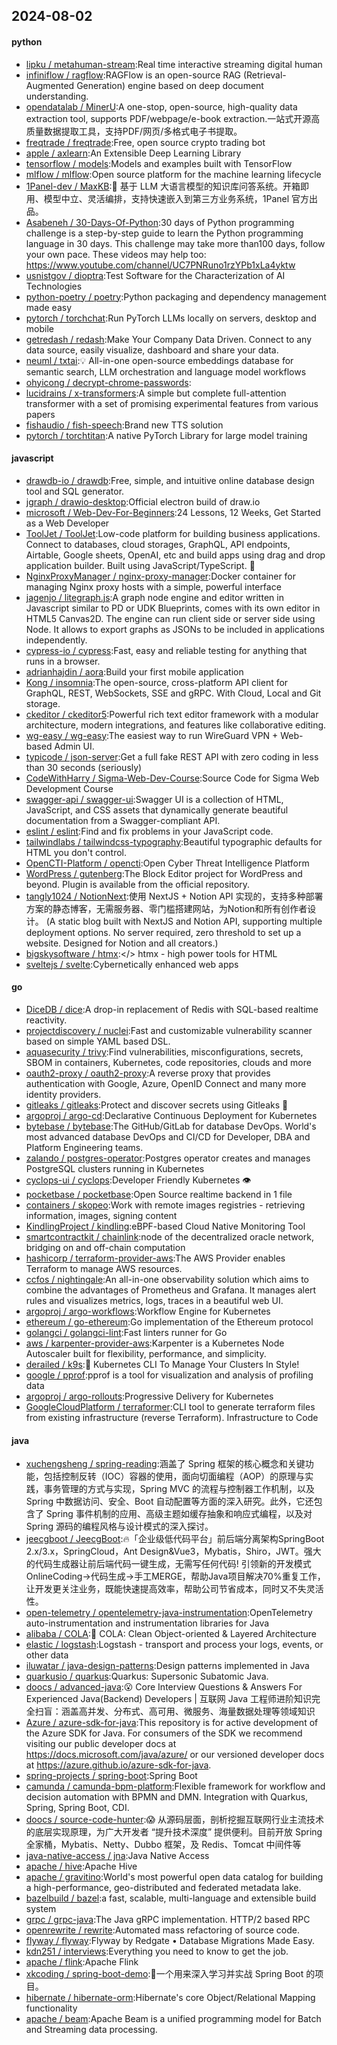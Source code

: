 ## 2024-08-02

#### python
* [lipku / metahuman-stream](https://github.com/lipku/metahuman-stream):Real time interactive streaming digital human
* [infiniflow / ragflow](https://github.com/infiniflow/ragflow):RAGFlow is an open-source RAG (Retrieval-Augmented Generation) engine based on deep document understanding.
* [opendatalab / MinerU](https://github.com/opendatalab/MinerU):A one-stop, open-source, high-quality data extraction tool, supports PDF/webpage/e-book extraction.一站式开源高质量数据提取工具，支持PDF/网页/多格式电子书提取。
* [freqtrade / freqtrade](https://github.com/freqtrade/freqtrade):Free, open source crypto trading bot
* [apple / axlearn](https://github.com/apple/axlearn):An Extensible Deep Learning Library
* [tensorflow / models](https://github.com/tensorflow/models):Models and examples built with TensorFlow
* [mlflow / mlflow](https://github.com/mlflow/mlflow):Open source platform for the machine learning lifecycle
* [1Panel-dev / MaxKB](https://github.com/1Panel-dev/MaxKB):🚀 基于 LLM 大语言模型的知识库问答系统。开箱即用、模型中立、灵活编排，支持快速嵌入到第三方业务系统，1Panel 官方出品。
* [Asabeneh / 30-Days-Of-Python](https://github.com/Asabeneh/30-Days-Of-Python):30 days of Python programming challenge is a step-by-step guide to learn the Python programming language in 30 days. This challenge may take more than100 days, follow your own pace. These videos may help too: https://www.youtube.com/channel/UC7PNRuno1rzYPb1xLa4yktw
* [usnistgov / dioptra](https://github.com/usnistgov/dioptra):Test Software for the Characterization of AI Technologies
* [python-poetry / poetry](https://github.com/python-poetry/poetry):Python packaging and dependency management made easy
* [pytorch / torchchat](https://github.com/pytorch/torchchat):Run PyTorch LLMs locally on servers, desktop and mobile
* [getredash / redash](https://github.com/getredash/redash):Make Your Company Data Driven. Connect to any data source, easily visualize, dashboard and share your data.
* [neuml / txtai](https://github.com/neuml/txtai):💡 All-in-one open-source embeddings database for semantic search, LLM orchestration and language model workflows
* [ohyicong / decrypt-chrome-passwords](https://github.com/ohyicong/decrypt-chrome-passwords):
* [lucidrains / x-transformers](https://github.com/lucidrains/x-transformers):A simple but complete full-attention transformer with a set of promising experimental features from various papers
* [fishaudio / fish-speech](https://github.com/fishaudio/fish-speech):Brand new TTS solution
* [pytorch / torchtitan](https://github.com/pytorch/torchtitan):A native PyTorch Library for large model training

#### javascript
* [drawdb-io / drawdb](https://github.com/drawdb-io/drawdb):Free, simple, and intuitive online database design tool and SQL generator.
* [jgraph / drawio-desktop](https://github.com/jgraph/drawio-desktop):Official electron build of draw.io
* [microsoft / Web-Dev-For-Beginners](https://github.com/microsoft/Web-Dev-For-Beginners):24 Lessons, 12 Weeks, Get Started as a Web Developer
* [ToolJet / ToolJet](https://github.com/ToolJet/ToolJet):Low-code platform for building business applications. Connect to databases, cloud storages, GraphQL, API endpoints, Airtable, Google sheets, OpenAI, etc and build apps using drag and drop application builder. Built using JavaScript/TypeScript. 🚀
* [NginxProxyManager / nginx-proxy-manager](https://github.com/NginxProxyManager/nginx-proxy-manager):Docker container for managing Nginx proxy hosts with a simple, powerful interface
* [jagenjo / litegraph.js](https://github.com/jagenjo/litegraph.js):A graph node engine and editor written in Javascript similar to PD or UDK Blueprints, comes with its own editor in HTML5 Canvas2D. The engine can run client side or server side using Node. It allows to export graphs as JSONs to be included in applications independently.
* [cypress-io / cypress](https://github.com/cypress-io/cypress):Fast, easy and reliable testing for anything that runs in a browser.
* [adrianhajdin / aora](https://github.com/adrianhajdin/aora):Build your first mobile application
* [Kong / insomnia](https://github.com/Kong/insomnia):The open-source, cross-platform API client for GraphQL, REST, WebSockets, SSE and gRPC. With Cloud, Local and Git storage.
* [ckeditor / ckeditor5](https://github.com/ckeditor/ckeditor5):Powerful rich text editor framework with a modular architecture, modern integrations, and features like collaborative editing.
* [wg-easy / wg-easy](https://github.com/wg-easy/wg-easy):The easiest way to run WireGuard VPN + Web-based Admin UI.
* [typicode / json-server](https://github.com/typicode/json-server):Get a full fake REST API with zero coding in less than 30 seconds (seriously)
* [CodeWithHarry / Sigma-Web-Dev-Course](https://github.com/CodeWithHarry/Sigma-Web-Dev-Course):Source Code for Sigma Web Development Course
* [swagger-api / swagger-ui](https://github.com/swagger-api/swagger-ui):Swagger UI is a collection of HTML, JavaScript, and CSS assets that dynamically generate beautiful documentation from a Swagger-compliant API.
* [eslint / eslint](https://github.com/eslint/eslint):Find and fix problems in your JavaScript code.
* [tailwindlabs / tailwindcss-typography](https://github.com/tailwindlabs/tailwindcss-typography):Beautiful typographic defaults for HTML you don't control.
* [OpenCTI-Platform / opencti](https://github.com/OpenCTI-Platform/opencti):Open Cyber Threat Intelligence Platform
* [WordPress / gutenberg](https://github.com/WordPress/gutenberg):The Block Editor project for WordPress and beyond. Plugin is available from the official repository.
* [tangly1024 / NotionNext](https://github.com/tangly1024/NotionNext):使用 NextJS + Notion API 实现的，支持多种部署方案的静态博客，无需服务器、零门槛搭建网站，为Notion和所有创作者设计。 (A static blog built with NextJS and Notion API, supporting multiple deployment options. No server required, zero threshold to set up a website. Designed for Notion and all creators.)
* [bigskysoftware / htmx](https://github.com/bigskysoftware/htmx):</> htmx - high power tools for HTML
* [sveltejs / svelte](https://github.com/sveltejs/svelte):Cybernetically enhanced web apps

#### go
* [DiceDB / dice](https://github.com/DiceDB/dice):A drop-in replacement of Redis with SQL-based realtime reactivity.
* [projectdiscovery / nuclei](https://github.com/projectdiscovery/nuclei):Fast and customizable vulnerability scanner based on simple YAML based DSL.
* [aquasecurity / trivy](https://github.com/aquasecurity/trivy):Find vulnerabilities, misconfigurations, secrets, SBOM in containers, Kubernetes, code repositories, clouds and more
* [oauth2-proxy / oauth2-proxy](https://github.com/oauth2-proxy/oauth2-proxy):A reverse proxy that provides authentication with Google, Azure, OpenID Connect and many more identity providers.
* [gitleaks / gitleaks](https://github.com/gitleaks/gitleaks):Protect and discover secrets using Gitleaks 🔑
* [argoproj / argo-cd](https://github.com/argoproj/argo-cd):Declarative Continuous Deployment for Kubernetes
* [bytebase / bytebase](https://github.com/bytebase/bytebase):The GitHub/GitLab for database DevOps. World's most advanced database DevOps and CI/CD for Developer, DBA and Platform Engineering teams.
* [zalando / postgres-operator](https://github.com/zalando/postgres-operator):Postgres operator creates and manages PostgreSQL clusters running in Kubernetes
* [cyclops-ui / cyclops](https://github.com/cyclops-ui/cyclops):Developer Friendly Kubernetes 👁️
* [pocketbase / pocketbase](https://github.com/pocketbase/pocketbase):Open Source realtime backend in 1 file
* [containers / skopeo](https://github.com/containers/skopeo):Work with remote images registries - retrieving information, images, signing content
* [KindlingProject / kindling](https://github.com/KindlingProject/kindling):eBPF-based Cloud Native Monitoring Tool
* [smartcontractkit / chainlink](https://github.com/smartcontractkit/chainlink):node of the decentralized oracle network, bridging on and off-chain computation
* [hashicorp / terraform-provider-aws](https://github.com/hashicorp/terraform-provider-aws):The AWS Provider enables Terraform to manage AWS resources.
* [ccfos / nightingale](https://github.com/ccfos/nightingale):An all-in-one observability solution which aims to combine the advantages of Prometheus and Grafana. It manages alert rules and visualizes metrics, logs, traces in a beautiful web UI.
* [argoproj / argo-workflows](https://github.com/argoproj/argo-workflows):Workflow Engine for Kubernetes
* [ethereum / go-ethereum](https://github.com/ethereum/go-ethereum):Go implementation of the Ethereum protocol
* [golangci / golangci-lint](https://github.com/golangci/golangci-lint):Fast linters runner for Go
* [aws / karpenter-provider-aws](https://github.com/aws/karpenter-provider-aws):Karpenter is a Kubernetes Node Autoscaler built for flexibility, performance, and simplicity.
* [derailed / k9s](https://github.com/derailed/k9s):🐶 Kubernetes CLI To Manage Your Clusters In Style!
* [google / pprof](https://github.com/google/pprof):pprof is a tool for visualization and analysis of profiling data
* [argoproj / argo-rollouts](https://github.com/argoproj/argo-rollouts):Progressive Delivery for Kubernetes
* [GoogleCloudPlatform / terraformer](https://github.com/GoogleCloudPlatform/terraformer):CLI tool to generate terraform files from existing infrastructure (reverse Terraform). Infrastructure to Code

#### java
* [xuchengsheng / spring-reading](https://github.com/xuchengsheng/spring-reading):涵盖了 Spring 框架的核心概念和关键功能，包括控制反转（IOC）容器的使用，面向切面编程（AOP）的原理与实践，事务管理的方式与实现，Spring MVC 的流程与控制器工作机制，以及 Spring 中数据访问、安全、Boot 自动配置等方面的深入研究。此外，它还包含了 Spring 事件机制的应用、高级主题如缓存抽象和响应式编程，以及对 Spring 源码的编程风格与设计模式的深入探讨。
* [jeecgboot / JeecgBoot](https://github.com/jeecgboot/JeecgBoot):🔥「企业级低代码平台」前后端分离架构SpringBoot 2.x/3.x，SpringCloud，Ant Design&Vue3，Mybatis，Shiro，JWT。强大的代码生成器让前后端代码一键生成，无需写任何代码! 引领新的开发模式OnlineCoding->代码生成->手工MERGE，帮助Java项目解决70%重复工作，让开发更关注业务，既能快速提高效率，帮助公司节省成本，同时又不失灵活性。
* [open-telemetry / opentelemetry-java-instrumentation](https://github.com/open-telemetry/opentelemetry-java-instrumentation):OpenTelemetry auto-instrumentation and instrumentation libraries for Java
* [alibaba / COLA](https://github.com/alibaba/COLA):🥤 COLA: Clean Object-oriented & Layered Architecture
* [elastic / logstash](https://github.com/elastic/logstash):Logstash - transport and process your logs, events, or other data
* [iluwatar / java-design-patterns](https://github.com/iluwatar/java-design-patterns):Design patterns implemented in Java
* [quarkusio / quarkus](https://github.com/quarkusio/quarkus):Quarkus: Supersonic Subatomic Java.
* [doocs / advanced-java](https://github.com/doocs/advanced-java):😮 Core Interview Questions & Answers For Experienced Java(Backend) Developers | 互联网 Java 工程师进阶知识完全扫盲：涵盖高并发、分布式、高可用、微服务、海量数据处理等领域知识
* [Azure / azure-sdk-for-java](https://github.com/Azure/azure-sdk-for-java):This repository is for active development of the Azure SDK for Java. For consumers of the SDK we recommend visiting our public developer docs at https://docs.microsoft.com/java/azure/ or our versioned developer docs at https://azure.github.io/azure-sdk-for-java.
* [spring-projects / spring-boot](https://github.com/spring-projects/spring-boot):Spring Boot
* [camunda / camunda-bpm-platform](https://github.com/camunda/camunda-bpm-platform):Flexible framework for workflow and decision automation with BPMN and DMN. Integration with Quarkus, Spring, Spring Boot, CDI.
* [doocs / source-code-hunter](https://github.com/doocs/source-code-hunter):😱 从源码层面，剖析挖掘互联网行业主流技术的底层实现原理，为广大开发者 “提升技术深度” 提供便利。目前开放 Spring 全家桶，Mybatis、Netty、Dubbo 框架，及 Redis、Tomcat 中间件等
* [java-native-access / jna](https://github.com/java-native-access/jna):Java Native Access
* [apache / hive](https://github.com/apache/hive):Apache Hive
* [apache / gravitino](https://github.com/apache/gravitino):World's most powerful open data catalog for building a high-performance, geo-distributed and federated metadata lake.
* [bazelbuild / bazel](https://github.com/bazelbuild/bazel):a fast, scalable, multi-language and extensible build system
* [grpc / grpc-java](https://github.com/grpc/grpc-java):The Java gRPC implementation. HTTP/2 based RPC
* [openrewrite / rewrite](https://github.com/openrewrite/rewrite):Automated mass refactoring of source code.
* [flyway / flyway](https://github.com/flyway/flyway):Flyway by Redgate • Database Migrations Made Easy.
* [kdn251 / interviews](https://github.com/kdn251/interviews):Everything you need to know to get the job.
* [apache / flink](https://github.com/apache/flink):Apache Flink
* [xkcoding / spring-boot-demo](https://github.com/xkcoding/spring-boot-demo):🚀一个用来深入学习并实战 Spring Boot 的项目。
* [hibernate / hibernate-orm](https://github.com/hibernate/hibernate-orm):Hibernate's core Object/Relational Mapping functionality
* [apache / beam](https://github.com/apache/beam):Apache Beam is a unified programming model for Batch and Streaming data processing.
